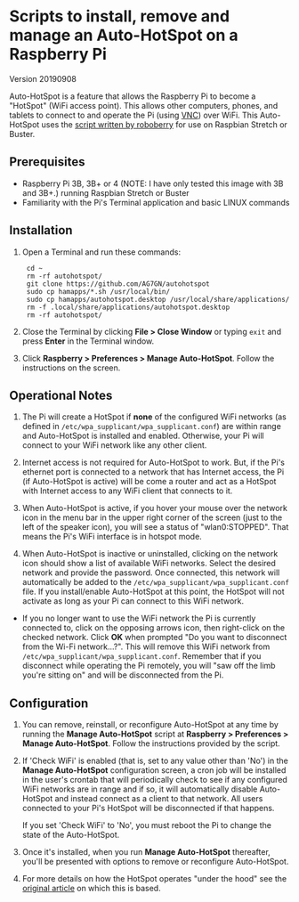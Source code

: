 # Scripts to install, remove and manage an Auto-HotSpot on a Raspberry Pi

Version 20190908

Auto-HotSpot is a feature that allows the Raspberry Pi to become a "HotSpot" (WiFi access point).  This allows other computers, phones, and tablets to connect to and operate the Pi (using [VNC](https://www.raspberrypi.org/documentation/remote-access/vnc/)) over WiFi.  This Auto-HotSpot uses the [script written by roboberry](http://www.raspberryconnect.com/network/item/330-raspberry-pi-auto-wifi-hotspot-switch-internet) for use on Raspbian Stretch or Buster.

## Prerequisites

- Raspberry Pi 3B, 3B+ or 4 (NOTE: I have only tested this image with 3B and 3B+.) running Raspbian Stretch or Buster
- Familiarity with the Pi's Terminal application and basic LINUX commands

## Installation 

1. Open a Terminal and run these commands:

		cd ~
		rm -rf autohotspot/ 
		git clone https://github.com/AG7GN/autohotspot  
		sudo cp hamapps/*.sh /usr/local/bin/
		sudo cp hamapps/autohotspot.desktop /usr/local/share/applications/
		rm -f .local/share/applications/autohotspot.desktop
		rm -rf autohotspot/
         
1. Close the Terminal by clicking __File > Close Window__ or typing `exit` and press __Enter__ in the Terminal window.

1. Click __Raspberry > Preferences > Manage Auto-HotSpot__.  Follow the instructions on the screen.
   
## Operational Notes

1.  The Pi will create a HotSpot if __none__ of the configured WiFi networks (as defined in `/etc/wpa_supplicant/wpa_supplicant.conf`) are within range and Auto-HotSpot is installed and enabled.  Otherwise, your Pi will connect to your WiFi network like any other client.

1. Internet access is not required for Auto-HotSpot to work.  But, if the Pi's ethernet port is connected to a network that has Internet access, the Pi (if Auto-HotSpot is active) will be come a router and act as a HotSpot with Internet access to any WiFi client that connects to it.

1. When Auto-HotSpot is active, if you hover your mouse over the network icon in the menu bar in the upper right corner of the screen (just to the left of the speaker icon), you will see a status of "wlan0:STOPPED".  That means the Pi's WiFi interface is in hotspot mode.

1. When Auto-HotSpot is inactive or uninstalled, clicking on the network icon should show a list of available WiFi networks.  Select the desired network and provide the password.  Once connected, this network will automatically be added to the `/etc/wpa_supplicant/wpa_supplicant.conf` file.  If you install/enable Auto-HotSpot at this point, the HotSpot will not activate as long as your Pi can connect to this WiFi network.

- If you no longer want to use the WiFi network the Pi is currently connected to, click on the opposing arrows icon, then right-click on the checked network.  Click __OK__ when prompted "Do you want to disconnect from the Wi-Fi network...?".  This will remove this WiFi network from `/etc/wpa_supplicant/wpa_supplicant.conf`.  Remember that if you disconnect while operating the Pi remotely, you will "saw off the limb you're sitting on" and will be disconnected from the Pi.

## Configuration

1. You can remove, reinstall, or reconfigure Auto-HotSpot at any time by running the __Manage Auto-HotSpot__ script at __Raspberry > Preferences > Manage Auto-HotSpot__.  Follow the instructions provided by the script.

1. If 'Check WiFi' is enabled (that is, set to any value other than 'No') in the __Manage Auto-HotSpot__ configuration screen, a cron job will be installed in the user's crontab that will periodically check to see if any configured WiFi networks are in range and if so, it will automatically disable Auto-HotSpot and instead connect as a client to that network.  All users connected to your Pi's HotSpot will be disconnected if that happens.

	If you set 'Check WiFi' to 'No', you must reboot the Pi to change the state of the Auto-HotSpot.

1. Once it's installed, when you run __Manage Auto-HotSpot__ thereafter, you'll be presented with options to remove or reconfigure Auto-HotSpot.

1. For more details on how the HotSpot operates "under the hood" see the [original article](http://www.raspberryconnect.com/network/item/330-raspberry-pi-auto-wifi-hotspot-switch-internet) on which this is based.

